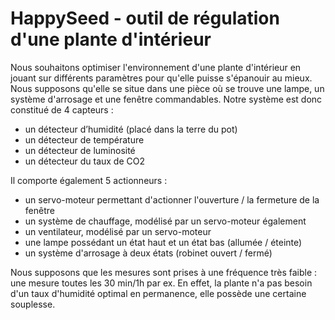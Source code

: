 # HappySeed - outil de régulation d'une plante d'intérieur

Nous souhaitons optimiser l'environnement d'une plante d'intérieur en jouant sur différents paramètres pour qu'elle puisse s'épanouir au mieux. Nous supposons qu'elle se situe dans une pièce où se trouve une lampe, un système d'arrosage et une fenêtre commandables.
Notre système est donc constitué de 4 capteurs :
- un détecteur d’humidité (placé dans la terre du pot)
- un détecteur de température
- un détecteur de luminosité
- un détecteur du taux de CO2

Il comporte également 5 actionneurs :
- un servo-moteur permettant d'actionner l'ouverture / la fermeture de la fenêtre
- un système de chauffage, modélisé par un servo-moteur également
- un ventilateur, modélisé par un servo-moteur
- une lampe possédant un état haut et un état bas (allumée / éteinte)
- un système d'arrosage à deux états (robinet ouvert / fermé)

Nous supposons que les mesures sont prises à une fréquence très faible : une mesure toutes les 30 min/1h par ex. En effet, la plante n'a pas besoin d'un taux d'humidité optimal en permanence, elle possède une certaine souplesse.
